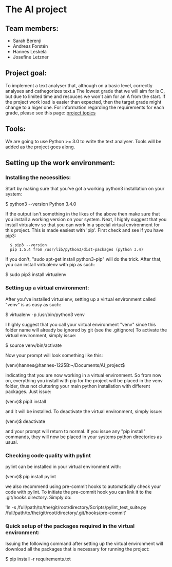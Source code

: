  The AI project
================
Team members:
-------------
   * Sarah Berenji
   * Andreas Forstén
   * Hannes Leskelä
   * Josefine Letzner

Project goal:
-------------
To implement a text analyser that, although on a basic level, correctly analyses and cathegorizes text.a
The lowest grade that we will aim for is C, but due to limited time and resouces we won't aim for an A from the start. If the project work load is easier than expected, then the target grade might change to a higer one.
For information regarding the requirements for each grade, please see this page: [project topics](https://www.kth.se/social/course/DD2380/subgroup/ht-2015-ai15/page/topics-4/)

Tools:
------
We are going to use Python >= 3.0 to write the text analyser.
Tools will be added as the project goes along.

Setting up the work environment:
--------------------------------

### Installing the necessities:
Start by making sure that you've got a working python3 installation on your system:

   $ python3 --version
   Python 3.4.0

If the output isn't something in the likes of the above then make sure that you install a working version on your system.
Next, I highly suggest that you install virtualenv so that you can work in a special virtual environment for this project. This is made easiest with 'pip'. First check and see if you have pip3:

      $ pip3 --version
      pip 1.5.4 from /usr/lib/python3/dist-packages (python 3.4)

If you don't, "sudo apt-get install python3-pip" will do the trick. After that, you can install virtualenv with pip as such:

   $ sudo pip3 install virtualenv

### Setting up a virtual environment:

After you've installed virtualenv, setting up a virtual environment called "venv" is as easy as such:

   $ virtualenv -p /usr/bin/python3 venv

I highly suggest that you call your virtual environment "venv" since this folder name will already be ignored by git (see the .gitignore)
To activate the virtual environment, simply issue:

   $ source venv/bin/activate

Now your prompt will look something like this:

   (venv)hannes@hannes-1225B:~/Documents/AI_project$

indicating that you are now working in a virtual environment. So from now on, everything you install with pip for the project will be placed in the venv folder, thus not cluttering your main python installation with different packages. Just issue:

   (venv)$ pip3 install <package-name>

and it will be installed. To deactivate the virtual environment, simply issue:

   (venv)$ deactivate

and your prompt will return to normal. If you issue any "pip install" commands, they will now be placed in your systems python directories as usual. 

### Checking code quality with pylint

pylint can be installed in your virtual environment with:

   (venv)$ pip install pylint

we also recommend using pre-commit hooks to automatically check your code with pylint. To initiate the pre-commit hook you can link it to the .git/hooks directory. Simply do:

'ln -s /full/path/to/the/git/root/directory/Scripts/pylint_test_suite.py /full/path/to/the/git/root/directory/.git/hooks/pre-commit'


### Quick setup of the packages required in the virtual environment:

Issuing the following command after setting up the virtual environment will download all the packages that is necessary for running the project:

   $ pip install -r requirements.txt